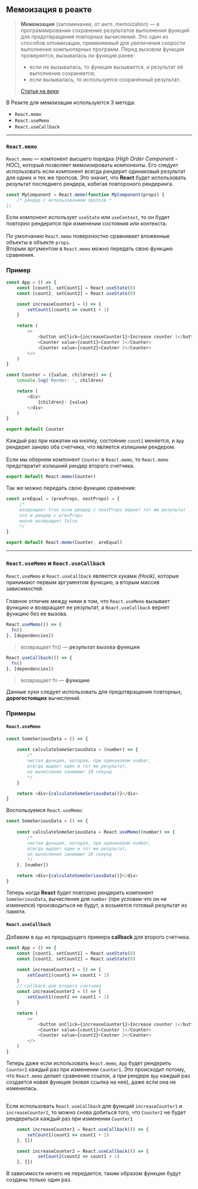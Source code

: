 ## Мемоизация в реакте
>**Мемоизация** (запоминание, от англ. memoization) — в программировании сохранение
результатов выполнения функций для предотвращения повторных вычислений.
Это один из способов оптимизации, применяемый для увеличения скорости
выполнения компьютерных программ. Перед вызовом функции проверяется,
вызывалась ли функция ранее:
>
>* если не вызывалась, то функция вызывается, и результат её выполнения сохраняется;
>* если вызывалась, то используется сохранённый результат.<br>
>
>[Статья на вики](https://ru.wikipedia.org/wiki/Мемоизация)
>

В Реакте для мемоизации используются 3 метода:
 * `React.memo`
 * `React.useMemo`
 * `React.useCallback`
___
### `React.memo`
`React.memo` — компонент высшего порядка (*High Order Component - HOC*), который позволяет мемоизировать компоненты.
Его следует использовать если компонент всегда рендерит одинаковый результат для одних и тех же пропсов. Это значит,
что **React** будет использовать результат последнего рендера, избегая повтороного рендеринга.

```javascript
const MyComponent = React.memo(function MyComponent(props) {
    /* рендер с использованием пропсов *
})
```

Если компонент использует `useState` или `useContext`, то он будет повторно рендерится при изменении состояния или
контекста.
<br><br>
По умолчанию `React.memo` поверхностно сравнивает вложенные объекты в объекте `props`.<br>
Вторым аргументом в `React.memo` можно передать свою функцию сравнения.

### Пример

```javascript
const App = () => {
    const [count1, setCount1] = React.useState(0)
    const [count2, setCount2] = React.useState(0)

    const increaseCounter1 = () => {
        setCount1(count1 => count1 + 1)
    }

    return (
        <>
            <button onClick={increaseCounter1}>Increase counter 1</button>
            <Counter value={count1}>Counter 1</Counter>
            <Counter value={count2}>Coutner 2</Counter>
        </>
    )
}
```
```javascript
const Counter = ({value, children}) => {
    console.log('Render: ', children)

    return (
        <div>
            {children}: {value}
        </div>
    )
}

export default Counter
```
Каждый раз при нажатии на кнопку, состояние `count1` меняется, и `App` рендерит заново оба счетчика, что является
излишним рендером.<br><br>
Если мы обернем компонент `Counter` в `React.memo`, то `React.memo` предотвратит излишний рендер второго счетчика.
```javascript
export default React.memo(Counter)
```
Так же можно передать свою функцию сравнения:
```javascript
const areEqual = (prevProps, nextProps) = {
     /*
     возвращает true если рендер с nextProps вернет тот же результат
     что и рендер с prevProps
     иначе возвращает false
     */
}

export default React.memo(Counter, areEqual)
```
___
### `React.useMemo` и `React.useCallback`
`React.useMemo` и `React.useCallback` являются хуками *(Hook)*, которые принимают первым аргументом функцию, а вторым массив
зависимостей.<br><br>
Главное отличие между ними в том, что `React.useMemo` вызывает функцию и возвращает ее результат, а `React.useCallback`
вернет функцию без ее вызова. 
```javascript
React.useMemo(() => {
  fn()
}, [dependencies]) 
```
>возвращает fn() — **результат вызова функции**
```javascript
React.useCallback(() => {
  fn()
}, [dependencies]) 
```
>возвращает fn — **функцию**
 
 Данные хуки следует использовать для предотвращения повторных, **дорогостоящих** вычислений.

### Примеры

#### `React.useMemo`
```javascript
const SomeSeriousData = () => {
  
    const calculateSomeSeriousData = (number) => {
        /*
        чистая функция, которая, при одинаковом number,
        всегда выдает один и тот же результат,
        но вычисления занимают 10 секунд
        */
    }

    return <div>{calculateSomeSeriousData()}</div>
}
```
Воспользуемся `React.useMemo`:
```javascript
const SomeSeriousData = () => {
  
    const calculateSomeSeriousData = React.useMemo((number) => {
        /*
        чистая функция, которая, при одинаковом number,
        всегда выдает один и тот же результат,
        но вычисления занимают 10 секунд
        */
    }, [number])

    return <div>{calculateSomeSeriousData()}</div>
}
```
Теперь когда **React** будет повторно рендерить компонент `SomeSeriousData`, вычисления для `number` (при условии
 что он не изменился) производиться не будут, а возьмется готовый результат из памяти.

#### `React.useCallback`
Добавим в `App` из предыдущего примера **callback** для второго счетчика.
```javascript
const App = () => {
    const [count1, setCount1] = React.useState(0)
    const [count2, setCount2] = React.useState(0)

    const increaseCounter1 = () => {
        setCount1(count1 => count1 + 1)
    }
    // callback для второго счетчика
    const increaseCounter2 = () => {
        setCount1(count2 => count1 + 1)
    }

    return (
        <>
            <button onClick={increaseCounter1}>Increase counter 1</button>
            <Counter value={count1}>Counter 1</Counter>
            <Counter value={count2}>Coutner 2</Counter>
        </>
    )
}
```
Теперь даже если использовать `React.memo`, `App` будет рендерить `Counter2` каждый раз при изменении
`Counter1`. Это происходит потому, что `React.memo` делает сравнение ссылок, а при рендере `App` каждый раз
создается новая функция (новая ссылка на нее), даже если она не изменилась.<br><br>

Если использовать `React.useCallback` для функций `increaseCounter1` и `increaseCounter2`, то можно снова добиться того,
что `Counter2` не будет рендериться каждый раз при изменении `Counter1`

```javascript
    const increaseCounter1 = React.useCallback(() => {
        setCount1(count1 => count1 + 1)
    }, [])

    const increaseCounter2 = React.useCallback(() => {
            setCount2(count2 => count1 + 1)
    }, [])
```
В зависимости ничего не передается, таким образом функции будут созданы только один раз.






